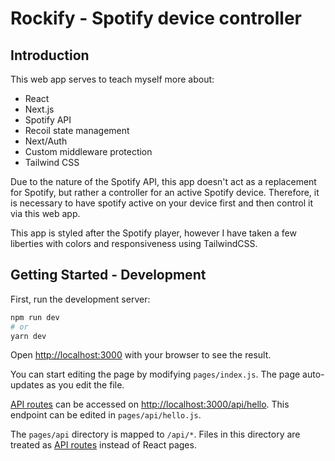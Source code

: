 # Rockify - Spotify device controller

## Introduction

This web app serves to teach myself more about:

- React
- Next.js
- Spotify API
- Recoil state management
- Next/Auth
- Custom middleware protection
- Tailwind CSS

Due to the nature of the Spotify API, this app doesn't act as a replacement for Spotify, but rather a controller for an active Spotify device. Therefore, it is necessary to have spotify active on your device first and then control it via this web app.

This app is styled after the Spotify player, however I have taken a few liberties with colors and responsiveness using TailwindCSS.

## Getting Started - Development

First, run the development server:

```bash
npm run dev
# or
yarn dev
```

Open [http://localhost:3000](http://localhost:3000) with your browser to see the result.

You can start editing the page by modifying `pages/index.js`. The page auto-updates as you edit the file.

[API routes](https://nextjs.org/docs/api-routes/introduction) can be accessed on [http://localhost:3000/api/hello](http://localhost:3000/api/hello). This endpoint can be edited in `pages/api/hello.js`.

The `pages/api` directory is mapped to `/api/*`. Files in this directory are treated as [API routes](https://nextjs.org/docs/api-routes/introduction) instead of React pages.
